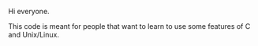 Hi everyone.

This code is meant for people that want to learn to use some features of C and Unix/Linux.

